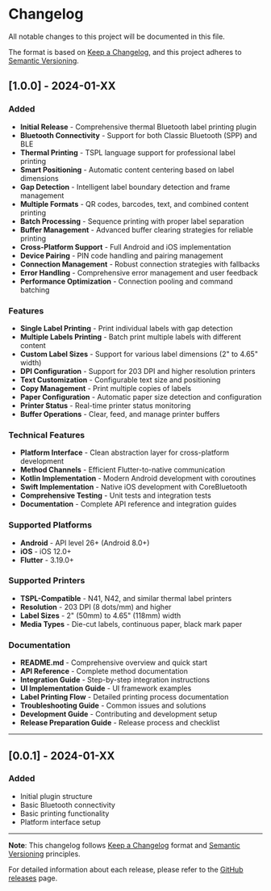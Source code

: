 # Changelog

All notable changes to this project will be documented in this file.

The format is based on [Keep a Changelog](https://keepachangelog.com/en/1.0.0/),
and this project adheres to [Semantic Versioning](https://semver.org/spec/v2.0.0.html).

## [1.0.0] - 2024-01-XX

### Added
- **Initial Release** - Comprehensive thermal Bluetooth label printing plugin
- **Bluetooth Connectivity** - Support for both Classic Bluetooth (SPP) and BLE
- **Thermal Printing** - TSPL language support for professional label printing
- **Smart Positioning** - Automatic content centering based on label dimensions
- **Gap Detection** - Intelligent label boundary detection and frame management
- **Multiple Formats** - QR codes, barcodes, text, and combined content printing
- **Batch Processing** - Sequence printing with proper label separation
- **Buffer Management** - Advanced buffer clearing strategies for reliable printing
- **Cross-Platform Support** - Full Android and iOS implementation
- **Device Pairing** - PIN code handling and pairing management
- **Connection Management** - Robust connection strategies with fallbacks
- **Error Handling** - Comprehensive error management and user feedback
- **Performance Optimization** - Connection pooling and command batching

### Features
- **Single Label Printing** - Print individual labels with gap detection
- **Multiple Labels Printing** - Batch print multiple labels with different content
- **Custom Label Sizes** - Support for various label dimensions (2" to 4.65" width)
- **DPI Configuration** - Support for 203 DPI and higher resolution printers
- **Text Customization** - Configurable text size and positioning
- **Copy Management** - Print multiple copies of labels
- **Paper Configuration** - Automatic paper size detection and configuration
- **Printer Status** - Real-time printer status monitoring
- **Buffer Operations** - Clear, feed, and manage printer buffers

### Technical Features
- **Platform Interface** - Clean abstraction layer for cross-platform development
- **Method Channels** - Efficient Flutter-to-native communication
- **Kotlin Implementation** - Modern Android development with coroutines
- **Swift Implementation** - Native iOS development with CoreBluetooth
- **Comprehensive Testing** - Unit tests and integration tests
- **Documentation** - Complete API reference and integration guides

### Supported Platforms
- **Android** - API level 26+ (Android 8.0+)
- **iOS** - iOS 12.0+
- **Flutter** - 3.19.0+

### Supported Printers
- **TSPL-Compatible** - N41, N42, and similar thermal label printers
- **Resolution** - 203 DPI (8 dots/mm) and higher
- **Label Sizes** - 2" (50mm) to 4.65" (118mm) width
- **Media Types** - Die-cut labels, continuous paper, black mark paper

### Documentation
- **README.md** - Comprehensive overview and quick start
- **API Reference** - Complete method documentation
- **Integration Guide** - Step-by-step integration instructions
- **UI Implementation Guide** - UI framework examples
- **Label Printing Flow** - Detailed printing process documentation
- **Troubleshooting Guide** - Common issues and solutions
- **Development Guide** - Contributing and development setup
- **Release Preparation Guide** - Release process and checklist

---

## [0.0.1] - 2024-01-XX

### Added
- Initial plugin structure
- Basic Bluetooth connectivity
- Basic printing functionality
- Platform interface setup

---

**Note**: This changelog follows [Keep a Changelog](https://keepachangelog.com/en/1.0.0/) format and [Semantic Versioning](https://semver.org/spec/v2.0.0.html) principles.

For detailed information about each release, please refer to the [GitHub releases](https://github.com/yourusername/ntbp_plugin/releases) page.
